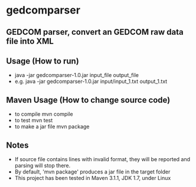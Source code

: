 gedcomparser
============

GEDCOM parser, convert an GEDCOM raw data file into XML
-------------------------------------------------------

Usage (How to run)
------------------
* java -jar gedcomparser-1.0.jar input_file output_file
* e.g. java -jar gedcomparser-1.0.jar input/input_1.txt output_1.txt
  
Maven Usage (How to change source code)
---------------------------------------
* to compile
    mvn compile
* to test
    mvn test
* to make a jar file
    mvn package

Notes
-------
* If source file contains lines with invalid format, they will be reported and parsing will stop there.
* By default, 'mvn package' produces a jar file in the target folder
* This project has been tested in Maven 3.1.1, JDK 1.7, under Linux

